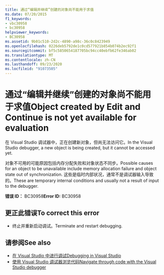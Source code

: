 ```yaml
---
title: 通过“编辑并继续”创建的对象尚不能用于求值
ms.date: 07/20/2015
f1_keywords:
- vbc30958
- bc30958
helpviewer_keywords:
- BC30958
ms.assetid: 9b01c510-2d2c-4890-a98c-36c0c8423949
ms.openlocfilehash: 0226deb5792de1c0cd577921b854b074b2ec92f1
ms.sourcegitcommit: bf5c5850654187705bc94cc40ebfb62fe346ab02
ms.translationtype: MT
ms.contentlocale: zh-CN
ms.lasthandoff: 09/23/2020
ms.locfileid: "91073505"
---
```

# <a name="object-created-by-edit-and-continue-is-not-yet-available-for-evaluation"></a><span data-ttu-id="31198-102">通过“编辑并继续”创建的对象尚不能用于求值</span><span class="sxs-lookup"><span data-stu-id="31198-102">Object created by Edit and Continue is not yet available for evaluation</span></span>

<span data-ttu-id="31198-103">在 Visual Studio 调试器中，正在创建新对象，但尚无法访问它。</span><span class="sxs-lookup"><span data-stu-id="31198-103">In the Visual Studio debugger, a new object is being created, but it cannot be accessed yet.</span></span>  
  
 <span data-ttu-id="31198-104">对象不可用的可能原因包括内存分配失败和对象状态不同步。</span><span class="sxs-lookup"><span data-stu-id="31198-104">Possible causes for an object to be unavailable include memory allocation failure and object state out of synchronization.</span></span> <span data-ttu-id="31198-105">这些是临时内部状况，通常不是调试器输入导致的。</span><span class="sxs-lookup"><span data-stu-id="31198-105">These are temporary internal conditions and usually not a result of input to the debugger.</span></span>  
  
 <span data-ttu-id="31198-106">**错误 ID：** BC30958</span><span class="sxs-lookup"><span data-stu-id="31198-106">**Error ID:** BC30958</span></span>  
  
## <a name="to-correct-this-error"></a><span data-ttu-id="31198-107">更正此错误</span><span class="sxs-lookup"><span data-stu-id="31198-107">To correct this error</span></span>  
  
- <span data-ttu-id="31198-108">终止并重新启动调试。</span><span class="sxs-lookup"><span data-stu-id="31198-108">Terminate and restart debugging.</span></span>  
  
## <a name="see-also"></a><span data-ttu-id="31198-109">请参阅</span><span class="sxs-lookup"><span data-stu-id="31198-109">See also</span></span>

- [<span data-ttu-id="31198-110">在 Visual Studio 中进行调试</span><span class="sxs-lookup"><span data-stu-id="31198-110">Debugging in Visual Studio</span></span>](/visualstudio/debugger/debugger-feature-tour)
- [<span data-ttu-id="31198-111">使用 Visual Studio 调试器浏览代码</span><span class="sxs-lookup"><span data-stu-id="31198-111">Navigate through code with the Visual Studio debugger</span></span>](/visualstudio/debugger/navigating-through-code-with-the-debugger)
